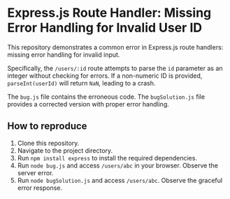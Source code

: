 # Express.js Route Handler: Missing Error Handling for Invalid User ID

This repository demonstrates a common error in Express.js route handlers: missing error handling for invalid input.

Specifically, the `/users/:id` route attempts to parse the `id` parameter as an integer without checking for errors. If a non-numeric ID is provided, `parseInt(userId)` will return `NaN`, leading to a crash.

The `bug.js` file contains the erroneous code. The `bugSolution.js` file provides a corrected version with proper error handling.

## How to reproduce
1. Clone this repository.
2. Navigate to the project directory.
3. Run `npm install express` to install the required dependencies.
4. Run `node bug.js` and access `/users/abc` in your browser.  Observe the server error. 
5. Run `node bugSolution.js` and access `/users/abc`. Observe the graceful error response.